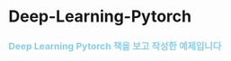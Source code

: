 # Deep-Learning-Pytorch
### <span style = 'color: skyblue'>Deep Learning Pytorch 책을 보고 작성한 예제입니다 </span>
